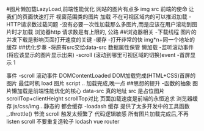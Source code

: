 #图片懒加载LazyLoad,前端性能优化
网站的图片有点多
img src
前端的使命  让我们的页面快速打开
视窗范围类的图片 加载
不在可视区域内的可以推迟加载
-HTTP请求数过载问题
-没有必要一次性加载那么多图片,而是应该在用户滚动到图片时才加载
浏览器http 请求数是有上限的,
  公路
##浏览器相关
-下载线程  图片的并发下载是影响页面打开速度的关键
-缓存
-打开非常的快 img*n+同一个地址的缓存 
##优化步奏
-将原有src交给data-src 数据属性保管 懒加载
-监听滚动事件(将应该显示的图片显示出来)
-scroll (滚动到哪里可视区域的切换)event
-首屏显示 1

事件
-scroll 滚动事件
DOMContentLoaded DOM加载完成(HTML+CSS)首屏的图片  最佳时机
load 图片 script .. 加载完成,晚一点
##思想的提升
-函数的抽象
图片懒加载是前端性能优化的核心
data-src 真的地址 src 是占位图片
scrollTop+clientHeight scrollTop对比
页面加载速度是前端的永恒追求
浏览器缓存
js/css/img...静态的 都会缓存
-loadash 缓存 提供了太多开发中的工具函数
_.throttle()
节流 scroll 触发太频繁了
代码逻辑敏感
所有图片加载完成后,不再listen scroll
不要重复造轮子 lodash vue router